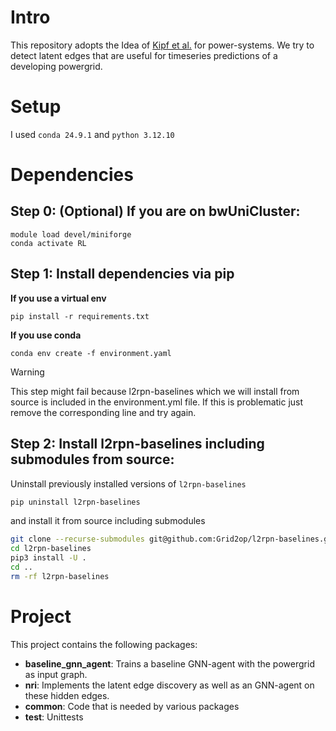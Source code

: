 # Intro
This repository adopts the Idea of [Kipf et al.](https://arxiv.org/abs/1802.04687) for power-systems.
We try to detect latent edges that are useful for timeseries predictions of a developing powergrid.
# Setup
I used `conda 24.9.1` and `python 3.12.10`

# Dependencies
## Step 0: (Optional) If you are on bwUniCluster:
```commandline
module load devel/miniforge
conda activate RL
```
## Step 1: Install dependencies via pip
**If you use a virtual env**
```commandline
pip install -r requirements.txt
```
**If you use conda**
```commandline
conda env create -f environment.yaml
```
> [!WARNING]  
> This step might fail because l2rpn-baselines which we will install from source is included in the environment.yml file.
> If this is problematic just remove the corresponding line and try again.
## Step 2: Install l2rpn-baselines including submodules from source:
Uninstall previously installed versions of `l2rpn-baselines`
```bash
pip uninstall l2rpn-baselines
```
and install it from source including submodules
```bash
git clone --recurse-submodules git@github.com:Grid2op/l2rpn-baselines.git # or http: https://github.com/rte-france/l2rpn-baselines.git
cd l2rpn-baselines
pip3 install -U .
cd ..
rm -rf l2rpn-baselines
```
# Project
This project contains the following packages:
- **baseline_gnn_agent**: Trains a baseline GNN-agent with the powergrid as input graph.
- **nri**: Implements the latent edge discovery as well as an GNN-agent on these hidden edges.
- **common**: Code that is needed by various packages
- **test**: Unittests


